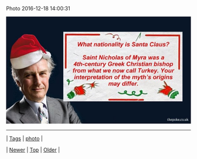 <!--
title: Photo 2016-12-18 14
date: 2020-06-28T15:27:00.145Z
tags: photo
-->


Photo 2016-12-18 14:00:31

![](154631352800-0.jpg)

<!--BOTTOM-POST-NAVIGATION-->
---

| [Tags](tags.md) | [photo](tag-photo.md) |

| [Newer](154628900979.md) | [Top](index.md) | [Older](154637210893.md) |